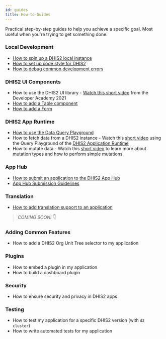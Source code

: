 ```yaml
---
id: guides
title: How-to-Guides
---
```


Practical step-by-step guides to help you achieve a specific goal. Most useful when you're trying to get something done.

### Local Development
- [How to spin up a DHIS2 local instance](/docs/guides/spin-up-local-instance)
- [How to set up code style for DHIS2](/docs/guides/code-style)
- [How to debug common development errors](/docs/guides/debug-instance)

### DHIS2 UI Components
- How to use the DHIS2 UI library - [Watch this short video](https://youtu.be/Brvi4DsIRN8?list=PLo6Seh-066Rze0f3zo-mIRRueKdhw4Vnm&t=801) from the Developer Academy 2021  
- [How to add a Table component](/docs/guides/ui-table) 
- [How to add a Form](/docs/guides/add-form)

### DHIS2 App Runtime
- [How to use the Data Query Playground](/docs/guides/query-playground)
- How to fetch data from a DHIS2 instance - Watch this [short video](https://youtu.be/zw0UwsZ2Pww?list=PLo6Seh-066RynhjhnJNUITOZykA7397We&t=349) using the Query Playground of the [DHIS2 Application Runtime](https://runtime.dhis2.nu/#/)
- How to mutate data - Watch this [short video](https://youtu.be/dLoOWGJU0Cg) to learn more about mutation types and how to perform simple mutations

### App Hub
- [How to submit an application to the DHIS2 App Hub](/docs/guides/submit-apphub)
- [App Hub Submission Guidelines](/docs/guides/apphub-guidelines)

### Translation
- [How to add translation support to an application](/docs/guides/translation-support)

> _COMING SOON!_ 👇

### Adding Common Features 
- How to add a DHIS2 Org Unit Tree selector to my application 

### Plugins
- How to embed a plugin in my application
- How to build a dashboard plugin

### Security
- How to ensure security and privacy in DHIS2 apps

### Testing
- How to test my application for a specific DHIS2 version (with `d2 cluster`)
- How to write automated tests for my application
